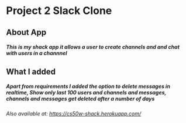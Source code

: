 # Project 2 Slack Clone

## About App
##### This is my shack app it allows a user to create channels and and chat with users in a channnel

## What I added
##### Apart from requirements I added the option to delete messages in realtime, Show only last 100 users and channels and messages, channels and messages get deleted after a number of days

###### Also available at:  https://cs50w-shack.herokuapp.com/